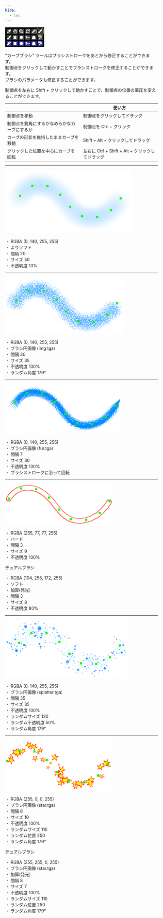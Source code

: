 ```yaml
---
hide:
  - toc
---
```


<!-- https://steamcommunity.com/sharedfiles/filedetails/?id=2971081356 -->

![select_tool_curve_brush](./image/select_tool_curve_brush.png)

"カーブブラシ" ツールはブラシストロークをあとから修正することができます。 <br />
制御点をクリックして動かすことでブラシストロークを修正することができます。 <br />
ブラシのパラメータも修正することができます。

制御点を左右に Shift + クリックして動かすことで、制御点の位置の筆圧を変えることができます。

|  | 使い方 |
| ------ | ----------- |
| 制御点を移動       | 制御点をクリックしてドラッグ |
| 制御点を鋭角にするかなめらかなカーブにするか | 制御点を Ctrl + クリック |
| カーブの形状を維持したままカーブを移動       | Shift + Alt + クリックしてドラッグ |
| クリックした位置を中心にカーブを回転       | 左右に Ctrl + Shift + Alt + クリックしてドラッグ |

---

![curve_brush_airbrush](./image/curve_brush_airbrush.png)

・ RGBA (0, 140, 255, 255) <br />
・ よりソフト <br />
・ 間隔 20 <br />
・ サイズ 50 <br />
・ 不透明度 10%

---

![curve_brush_circle_img](./image/curve_brush_circle_img.png)

・ RGBA (0, 140, 255, 255) <br />
・ ブラシ円画像 (img.tga) <br />
・ 間隔 30 <br />
・ サイズ 35 <br />
・ 不透明度 100% <br />
・ ランダム角度 179°

---

![curve_brush_fur](./image/curve_brush_fur.png)

・ RGBA (0, 140, 255, 255) <br />
・ ブラシ円画像 (fur.tga) <br />
・ 間隔 7 <br />
・ サイズ 30 <br />
・ 不透明度 100% <br />
・ ブラシストロークに沿って回転

---

![curve_brush_lighting_line](./image/curve_brush_lighting_line.png)

・ RGBA (255, 77, 77, 255) <br />
・ ハード <br />
・ 間隔 3 <br />
・ サイズ 9 <br />
・ 不透明度 100%

デュアルブラシ

・ RGBA (104, 255, 172, 255) <br />
・ ソフト <br />
・ 加算(発光) <br />
・ 間隔 3 <br />
・ サイズ 8 <br />
・ 不透明度 80%

---

![curve_brush_splatter](./image/curve_brush_splatter.png)

・ RGBA (0, 140, 255, 255) <br />
・ ブラシ円画像 (splatter.tga) <br />
・ 間隔 35 <br />
・ サイズ 35 <br />
・ 不透明度 100% <br />
・ ランダムサイズ 120 <br />
・ ランダム不透明度 50% <br />
・ ランダム角度 179°

---

![curve_brush_star](./image/curve_brush_star.png)

・ RGBA (255, 0, 0, 255) <br />
・ ブラシ円画像 (star.tga) <br />
・ 間隔 8 <br />
・ サイズ 10 <br />
・ 不透明度 100% <br />
・ ランダムサイズ 110 <br />
・ ランダム位置 250 <br />
・ ランダム角度 179°

デュアルブラシ

・ RGBA (255, 255, 0, 255) <br />
・ ブラシ円画像 (star.tga) <br />
・ 加算(発光) <br />
・ 間隔 8 <br />
・ サイズ 7 <br />
・ 不透明度 100% <br />
・ ランダムサイズ 110 <br />
・ ランダム位置 250 <br />
・ ランダム角度 179°
